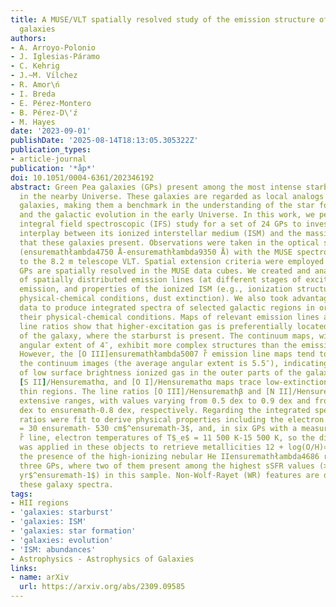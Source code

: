 ```yaml
---
title: A MUSE/VLT spatially resolved study of the emission structure of Green Pea
  galaxies
authors:
- A. Arroyo-Polonio
- J. Iglesias-Páramo
- C. Kehrig
- J.~M. Vı́lchez
- R. Amor\ń
- I. Breda
- E. Pérez-Montero
- B. Pérez-D\'ź
- M. Hayes
date: '2023-09-01'
publishDate: '2025-08-14T18:13:05.305322Z'
publication_types:
- article-journal
publication: '*åp*'
doi: 10.1051/0004-6361/202346192
abstract: Green Pea galaxies (GPs) present among the most intense starbursts known
  in the nearby Universe. These galaxies are regarded as local analogs of high-redshift
  galaxies, making them a benchmark in the understanding of the star formation processes
  and the galactic evolution in the early Universe. In this work, we performed an
  integral field spectroscopic (IFS) study for a set of 24 GPs to investigate the
  interplay between its ionized interstellar medium (ISM) and the massive star formation
  that these galaxies present. Observations were taken in the optical spectral range
  (ensuremathłambda4750 ̊A-ensuremathłambda9350 Å) with the MUSE spectrograph attached
  to the 8.2 m telescope VLT. Spatial extension criteria were employed to verify which
  GPs are spatially resolved in the MUSE data cubes. We created and analyzed maps
  of spatially distributed emission lines (at different stages of excitation), continuum
  emission, and properties of the ionized ISM (e.g., ionization structure indicators,
  physical-chemical conditions, dust extinction). We also took advantage of our IFS
  data to produce integrated spectra of selected galactic regions in order to study
  their physical-chemical conditions. Maps of relevant emission lines and emission
  line ratios show that higher-excitation gas is preferentially located in the center
  of the galaxy, where the starburst is present. The continuum maps, with an average
  angular extent of 4″, exhibit more complex structures than the emission line maps.
  However, the [O III]ensuremathłambda5007 r̊ emission line maps tend to extend beyond
  the continuum images (the average angular extent is 5.5″), indicating the presence
  of low surface brightness ionized gas in the outer parts of the galaxies. Hensuremathα/Hensuremathβ,
  [S II]/Hensuremathα, and [O I]/Hensuremathα maps trace low-extinction, optically
  thin regions. The line ratios [O III]/Hensuremathβ and [N II]/Hensuremathα span
  extensive ranges, with values varying from 0.5 dex to 0.9 dex and from ensuremath-1.7
  dex to ensuremath-0.8 dex, respectively. Regarding the integrated spectra, the line
  ratios were fit to derive physical properties including the electron densities n$_e$
  = 30 ensuremath- 530 cm$^ensuremath-3$, and, in six GPs with a measurable [O III]ensuremathłambda4363
  r̊ line, electron temperatures of T$_e$ = 11 500 K-15 500 K, so the direct method
  was applied in these objects to retrieve metallicities 12 + log(O/H)≃8. We found
  the presence of the high-ionizing nebular He IIensuremathłambda4686 rA ̊line in
  three GPs, where two of them present among the highest sSFR values (> 8 × 10$^8$
  yr$^ensuremath-1$) in this sample. Non-Wolf-Rayet (WR) features are detected in
  these galaxy spectra.
tags:
- HII regions
- 'galaxies: starburst'
- 'galaxies: ISM'
- 'galaxies: star formation'
- 'galaxies: evolution'
- 'ISM: abundances'
- Astrophysics - Astrophysics of Galaxies
links:
- name: arXiv
  url: https://arxiv.org/abs/2309.09585
---
```

